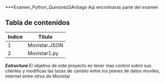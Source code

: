   ***Examen_Python_QuinonezSAntiago
Aqi encontraras parte del examen

## Tabla de contenidos
| Indice | Titulo  |
|--|--|
| 1 | Movistar.JSON |
| 2 | Movistar1.py |


***Estructura***
El objetivo de este proyecto es tener mas control sobre sus clientes y modificas las tazas de cambio entre los planes de datos moviles, internet entre otros de Movistar

